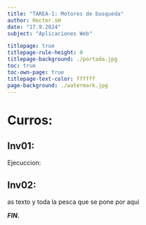 ```yaml
---
title: "TAREA-1: Motores de busqueda"
author: Hector.sH
date: "17.9.2024"
subject: "Aplicaciones Web"

titlepage: true
titlepage-rule-height: 0
titlepage-background: ./portada.jpg
toc: true
toc-own-page: true
titlepage-text-color: ffffff
page-background: ./watermark.jpg
---
```



# Curros:

## Inv01:


Ejecuccion:



## Inv02:

as texto y toda la pesca que se pone por aqui



**_FIN._**
